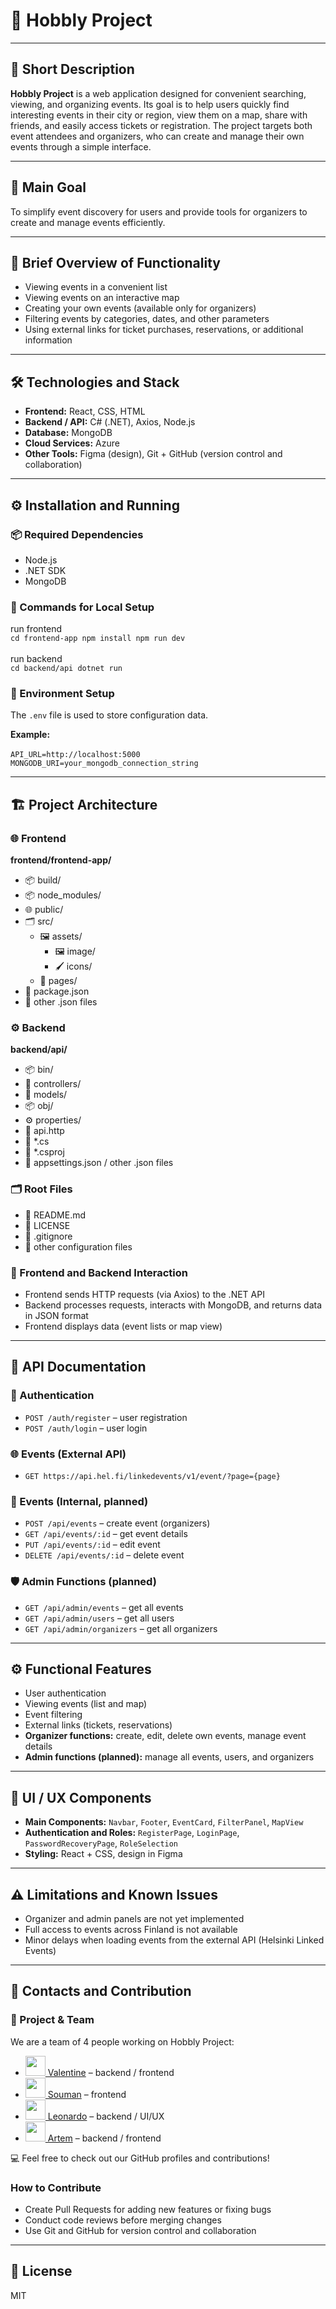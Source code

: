 # 🎉 Hobbly Project

---

## 📖 Short Description
**Hobbly Project** is a web application designed for convenient searching, viewing, and organizing events. Its goal is to help users quickly find interesting events in their city or region, view them on a map, share with friends, and easily access tickets or registration. The project targets both event attendees and organizers, who can create and manage their own events through a simple interface.

---

## 🎯 Main Goal
To simplify event discovery for users and provide tools for organizers to create and manage events efficiently.

---

## 🔹 Brief Overview of Functionality
- Viewing events in a convenient list  
- Viewing events on an interactive map  
- Creating your own events (available only for organizers)  
- Filtering events by categories, dates, and other parameters  
- Using external links for ticket purchases, reservations, or additional information  

---

## 🛠 Technologies and Stack
- **Frontend:** React, CSS, HTML  
- **Backend / API:** C# (.NET), Axios, Node.js
- **Database:** MongoDB  
- **Cloud Services:** Azure  
- **Other Tools:** Figma (design), Git + GitHub (version control and collaboration)  

---

## ⚙️ Installation and Running

### 📦 Required Dependencies
- Node.js  
- .NET SDK  
- MongoDB  

### 🚀 Commands for Local Setup
run frontend <br/>
`
cd frontend-app
npm install
npm run dev
`<br/><br/>
run backend<br/>
`
cd backend/api
dotnet run
`

### 🔧 Environment Setup
The `.env` file is used to store configuration data.  

**Example:**<br/><br/>
`
API_URL=http://localhost:5000
MONGODB_URI=your_mongodb_connection_string
`

---

## 🏗 Project Architecture

### 🌐 Frontend
**frontend/frontend-app/**  
- 📦 build/  
- 📦 node_modules/  
- 🌐 public/  
- 🗂 src/  
  - 🖼 assets/  
    - 🖼 image/  
    - 🖌 icons/  
  - 📄 pages/  
- 📄 package.json  
- 📄 other .json files  

### ⚙️ Backend
**backend/api/**  
- 📦 bin/  
- 📂 controllers/  
- 📂 models/  
- 📦 obj/  
- ⚙️ properties/  
- 📄 api.http  
- 📄 *.cs  
- 📄 *.csproj  
- 📄 appsettings.json / other .json files  

### 🗂 Root Files
- 📄 README.md  
- 📄 LICENSE  
- 📄 .gitignore  
- 📄 other configuration files


### 🔗 Frontend and Backend Interaction
- Frontend sends HTTP requests (via Axios) to the .NET API  
- Backend processes requests, interacts with MongoDB, and returns data in JSON format  
- Frontend displays data (event lists or map view)  

---

## 📡 API Documentation

### 🔑 Authentication
- `POST /auth/register` – user registration  
- `POST /auth/login` – user login  

### 🌐 Events (External API)
- `GET https://api.hel.fi/linkedevents/v1/event/?page={page}`  

### 🏢 Events (Internal, planned)
- `POST /api/events` – create event (organizers)  
- `GET /api/events/:id` – get event details  
- `PUT /api/events/:id` – edit event  
- `DELETE /api/events/:id` – delete event  

### 🛡 Admin Functions (planned)
- `GET /api/admin/events` – get all events  
- `GET /api/admin/users` – get all users  
- `GET /api/admin/organizers` – get all organizers  

---

## ⚙️ Functional Features
- User authentication  
- Viewing events (list and map)  
- Event filtering  
- External links (tickets, reservations)  
- **Organizer functions:** create, edit, delete own events, manage event details  
- **Admin functions (planned):** manage all events, users, and organizers  

---

## 🎨 UI / UX Components
- **Main Components:** `Navbar`, `Footer`, `EventCard`, `FilterPanel`, `MapView`  
- **Authentication and Roles:** `RegisterPage`, `LoginPage`, `PasswordRecoveryPage`, `RoleSelection`  
- **Styling:** React + CSS, design in Figma  

---

## ⚠️ Limitations and Known Issues
- Organizer and admin panels are not yet implemented  
- Full access to events across Finland is not available  
- Minor delays when loading events from the external API (Helsinki Linked Events)  

---

## 👥 Contacts and Contribution

### 👥 Project & Team

We are a team of 4 people working on Hobbly Project:

- [<img src="https://github.com/WellNoteOne.png" width="32" height="32"> Valentine](https://github.com/WellNoteOne) – backend / frontend  
- [<img src="https://github.com/Souman-ux.png" width="32" height="32"> Souman](https://github.com/Souman-ux) – frontend  
- [<img src="https://github.com/LeoBC24.png" width="32" height="32"> Leonardo](https://github.com/LeoBC24) – backend / UI/UX  
- [<img src="https://github.com/ArtemSpr.png" width="32" height="32"> Artem](https://github.com/ArtemSpr) – backend / frontend


💻 Feel free to check out our GitHub profiles and contributions!


### How to Contribute
- Create Pull Requests for adding new features or fixing bugs  
- Conduct code reviews before merging changes  
- Use Git and GitHub for version control and collaboration  

---

## 📄 License
MIT

